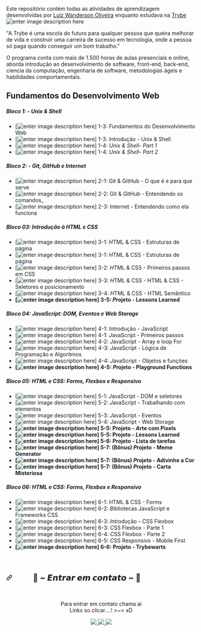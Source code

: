 
Este repositório contém todas as atividades de aprendizagem desenvolvidas por  [Luiz Wanderson Oliveira](https://www.linkedin.com/in/luizwanderson/)  enquanto estudava na  [Trybe](https://www.betrybe.com/) ![enter image description here](https://i.imgur.com/jcdIVp5.png)

"A Trybe é uma escola do futuro para qualquer pessoa que queira melhorar de vida e construir uma carreira de sucesso em tecnologia, onde a pessoa só paga quando conseguir um bom trabalho." 

O programa conta com mais de 1.500 horas de aulas presenciais e online, aborda introdução ao desenvolvimento de software, front-end, back-end, ciencia da computação, engenharia de software, metodologias ágeis e habilidades comportamentais.

## Fundamentos do Desenvolvimento Web
##### Bloco 1: - Unix & Shell
 -   [![enter image description here](https://i.imgur.com/r05KYeQ.png)] 1-3:  *F*undamentos do Desenvolvimento Web
 -   [![enter image description here](https://i.imgur.com/r05KYeQ.png)] 1-3: *I*ntrodução - Unix & Shell
 -   [![enter image description here](https://i.imgur.com/r05KYeQ.png)] 1-4:  _Unix & Shell- Part 1_
 -   [![enter image description here](https://i.imgur.com/r05KYeQ.png)] 1-4: _Unix & Shell- Part 2_
##### Bloco 2: - Git, GitHub e Internet
 - [![enter image description here](https://i.imgur.com/r05KYeQ.png)] 2-1: Git & GitHub - O que é e para que serve
 - [![enter image description here](https://i.imgur.com/r05KYeQ.png)] 2-2: Git & GitHub - Entendendo os comandos_
 - [![enter image description here](https://i.imgur.com/r05KYeQ.png)] 2-3: Internet - Entendendo como ela funciona
##### Bloco 03: Introdução à HTML e CSS
 - [![enter image description here](https://i.imgur.com/r05KYeQ.png)] 3-1: *H*TML & CSS - Estruturas de página
 - [![enter image description here](https://i.imgur.com/r05KYeQ.png)] 3-1: *H*TML & CSS - Estruturas de página
 - [![enter image description here](https://i.imgur.com/r05KYeQ.png)] 3-2: *H*TML & CSS - Primeiros passos em CSS
 - [![enter image description here](https://i.imgur.com/r05KYeQ.png)] 3-3: *H*TML & CSS - HTML & CSS - Seletores e posicionamento
 - [![enter image description here](https://i.imgur.com/r05KYeQ.png)] 3-4: *H*TML & CSS - HTML Semântico
 - **[![enter image description here](https://i.imgur.com/r05KYeQ.png)] 3-5: *P*rojeto - Lessons Learned**
##### Bloco 04: JavaScript: DOM, Eventos e Web Storage
 - [![enter image description here](https://i.imgur.com/r05KYeQ.png)] 4-1: *I*ntrodução - JavaScript
 - [![enter image description here](https://i.imgur.com/r05KYeQ.png)] 4-1: *J*avaScript - Primeiros passos
 - [![enter image description here](https://i.imgur.com/r05KYeQ.png)] 4-2: *J*avaScript - Array e loop For
 - [![enter image description here](https://i.imgur.com/r05KYeQ.png)] 4-3: *J*avaScript - Lógica de Programação e Algoritmos
 - [![enter image description here](https://i.imgur.com/r05KYeQ.png)] 4-4: *J*avaScript - Objetos e funções
 - **[![enter image description here](https://i.imgur.com/r05KYeQ.png)] 4-5: *P*rojeto - Playground Functions**
##### Bloco 05: HTML e CSS: Forms, Flexbox e Responsivo
 - [![enter image description here](https://i.imgur.com/r05KYeQ.png)] 5-1: *J*avaScript - DOM e seletores
 - [![enter image description here](https://i.imgur.com/r05KYeQ.png)] 5-2: *J*avaScript - Trabalhando com elementos
 - [![enter image description here](https://i.imgur.com/r05KYeQ.png)] 5-3: *J*avaScript - Eventos
 - [![enter image description here](https://i.imgur.com/r05KYeQ.png)] 5-4: *J*avaScript - Web Storage
 - **[![enter image description here](https://i.imgur.com/r05KYeQ.png)] 5-5: Projeto - *A*rte com Pixels**
 - **[![enter image description here](https://i.imgur.com/r05KYeQ.png)] 5-5: Projeto - *L*essons Learned**
 - **[![enter image description here](https://i.imgur.com/r05KYeQ.png)] 5-6: Projeto - *L*ista de tarefas**
 - **[![enter image description here](https://i.imgur.com/r05KYeQ.png)] 5-7: (Bônus) *P*rojeto - Meme Generator**
 - **[![enter image description here](https://i.imgur.com/r05KYeQ.png)] 5-7: (Bônus) *P*rojeto - Adivinhe a Cor**
 - **[![enter image description here](https://i.imgur.com/r05KYeQ.png)] 5-7: (Bônus) *P*rojeto - Carta Misteriosa**
##### Bloco 06: HTML e CSS: Forms, Flexbox e Responsivo
 - [![enter image description here](https://i.imgur.com/r05KYeQ.png)] 6-1: *H*TML & CSS - Forms
 - [![enter image description here](https://i.imgur.com/r05KYeQ.png)] 6-2: *B*ibliotecas JavaScript e Frameworks CSS
 - [![enter image description here](https://i.imgur.com/r05KYeQ.png)] 6-3: *I*ntrodução - CSS Flexbox
 - [![enter image description here](https://i.imgur.com/r05KYeQ.png)] 6-3: *C*SS Flexbox - Parte 1
 - [![enter image description here](https://i.imgur.com/5zfiF2T.png)] 6-4: *C*SS Flexbox - Parte 2
 - [![enter image description here](https://i.imgur.com/5zfiF2T.png)] 6-5: *C*SS Responsivo - Mobile First
 - **[![enter image description here](https://i.imgur.com/5zfiF2T.png)] 6-6: Projeto - Trybewarts**
 
 <div>
<br>
<div align="left">
<h2><a id="user-content---𝙀𝙣𝙩𝙧𝙖𝙧-𝙚𝙢-𝙘𝙤𝙣𝙩𝙖𝙩𝙤--" class="anchor" aria-hidden="true" href="#--𝙀𝙣𝙩𝙧𝙖𝙧-𝙚𝙢-𝙘𝙤𝙣𝙩𝙖𝙩𝙤--"><svg class="octicon octicon-link" viewBox="0 0 16 16" version="1.1" width="16" height="16" aria-hidden="true"><path fill-rule="evenodd" d="M7.775 3.275a.75.75 0 001.06 1.06l1.25-1.25a2 2 0 112.83 2.83l-2.5 2.5a2 2 0 01-2.83 0 .75.75 0 00-1.06 1.06 3.5 3.5 0 004.95 0l2.5-2.5a3.5 3.5 0 00-4.95-4.95l-1.25 1.25zm-4.69 9.64a2 2 0 010-2.83l2.5-2.5a2 2 0 012.83 0 .75.75 0 001.06-1.06 3.5 3.5 0 00-4.95 0l-2.5 2.5a3.5 3.5 0 004.95 4.95l1.25-1.25a.75.75 0 00-1.06-1.06l-1.25 1.25a2 2 0 01-2.83 0z"></path></svg></a><a id="user-content---𝓒𝓸𝓷𝓽𝓪𝓬𝓽-𝓶𝓮--" href="#--𝓒𝓸𝓷𝓽𝓪𝓬𝓽-𝓶𝓮--"></a>&nbsp;&nbsp;&nbsp;&nbsp;&nbsp;&nbsp;&nbsp;&nbsp;&nbsp;&nbsp;&nbsp;<g-emoji class="g-emoji" alias="memo" fallback-src="https://github.githubassets.com/images/icons/emoji/unicode/1f4dd.png">📝</g-emoji> ~ 𝙀𝙣𝙩𝙧𝙖𝙧 𝙚𝙢 𝙘𝙤𝙣𝙩𝙖𝙩𝙤 ~ <g-emoji class="g-emoji" alias="memo" fallback-src="https://github.githubassets.com/images/icons/emoji/unicode/1f4dd.png">📝</g-emoji></h2>
</div>
<br>
<p align="center">Para entrar em contato chama ai <br>
Links so clicar....! &gt;~&lt; xD </p>
<p align="center">
  <a href="https://www.instagram.com/luizwanderson_/" alt="Instagram" rel="nofollow">
    <img src="https://camo.githubusercontent.com/d2762a4e936630dd0c8c620e99979dfc2f370ef1809d61dabec6ed1fa74ee711/68747470733a2f2f696d672e736869656c64732e696f2f62616467652f2d496e7374616772616d2d3143314331433f7374796c653d666f722d7468652d6261646765266c6f676f3d496e7374616772616d266c6f676f436f6c6f723d303046464646266c696e6b3d68747470733a2f2f7777772e696e7374616772616d2e636f6d2f69757269636f6465" style="max-width: 100%;">
  </a>
  <a href="https://www.linkedin.com/in/luizwanderson/" alt="Linkedin" rel="nofollow">
    <img src="https://camo.githubusercontent.com/fcc551d4cff1847eb5a8ee518859132d52149a6db9f37833fdbea96451684bb6/68747470733a2f2f696d672e736869656c64732e696f2f62616467652f2d4c696e6b6564696e2d3143314331433f7374796c653d666f722d7468652d6261646765266c6f676f3d4c696e6b6564696e266c6f676f436f6c6f723d303046464646266c696e6b3d68747470733a2f2f7777772e6c696e6b6564696e2e636f6d2f696e2f69757269636f6465" style="max-width: 100%;">
  </a>
  <a href="https://discord.com/invite/kegvQRFk9J" alt="Discord" rel="nofollow">
    <img src="https://camo.githubusercontent.com/964caa47c23f903c00d8966c08f42ee934635bae58d018b5e69b9d08f5e41d42/68747470733a2f2f696d672e736869656c64732e696f2f62616467652f2d446973636f72642d3143314331433f7374796c653d666f722d7468652d6261646765266c6f676f3d446973636f7264266c6f676f436f6c6f723d303046464646266c696e6b3d68747470733a2f2f646973636f72642e67672f516576444a71437a6159" style="max-width: 100%;">
  </a>
</p>
</div>
